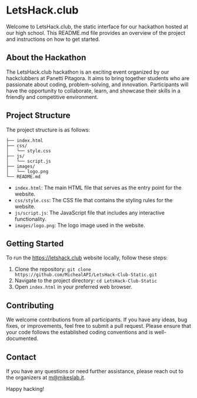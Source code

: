 # LetsHack.club

Welcome to LetsHack.club, the static interface for our hackathon hosted at our high school. This README.md file provides an overview of the project and instructions on how to get started.

## About the Hackathon
The LetsHack.club hackathon is an exciting event organized by our hackclubbers at Panetti Pitagora. It aims to bring together students who are passionate about coding, problem-solving, and innovation. Participants will have the opportunity to collaborate, learn, and showcase their skills in a friendly and competitive environment.

## Project Structure
The project structure is as follows:

```
├── index.html
├── css/
│   └── style.css
├── js/
│   └── script.js
├── images/
│   └── logo.png
└── README.md
```

- `index.html`: The main HTML file that serves as the entry point for the website.
- `css/style.css`: The CSS file that contains the styling rules for the website.
- `js/script.js`: The JavaScript file that includes any interactive functionality.
- `images/logo.png`: The logo image used in the website.

## Getting Started
To run the https://letshack.club website locally, follow these steps:

1. Clone the repository: `git clone https://github.com/MichealAPI/LetsHack-Club-Static.git`
2. Navigate to the project directory: `cd LetsHack-Club-Static`
3. Open `index.html` in your preferred web browser.

## Contributing
We welcome contributions from all participants. If you have any ideas, bug fixes, or improvements, feel free to submit a pull request. Please ensure that your code follows the established coding conventions and is well-documented.

## Contact
If you have any questions or need further assistance, please reach out to the organizers at m@mikeslab.it.

Happy hacking!

